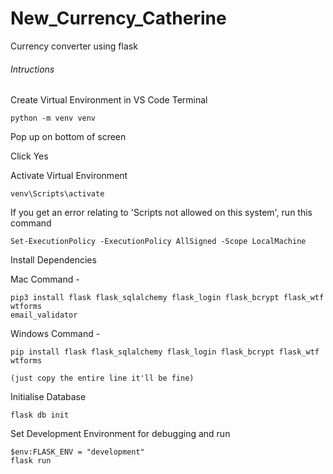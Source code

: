 # New_Currency_Catherine
 Currency converter using flask

###### Intructions

 Create Virtual Environment in VS Code Terminal
```
python -m venv venv

```
 Pop up on bottom of screen

Click Yes


 Activate Virtual Environment
```
venv\Scripts\activate

```
 If you get an error relating to 'Scripts not allowed on this system', run this command
```
Set-ExecutionPolicy -ExecutionPolicy AllSigned -Scope LocalMachine

```
Install Dependencies

 Mac Command - 
```
pip3 install flask flask_sqlalchemy flask_login flask_bcrypt flask_wtf wtforms 
email_validator

```
Windows Command - 
```
pip install flask flask_sqlalchemy flask_login flask_bcrypt flask_wtf wtforms 

(just copy the entire line it'll be fine)

```
Initialise Database
```
flask db init
```

Set Development Environment for debugging and run
```
$env:FLASK_ENV = "development"
flask run